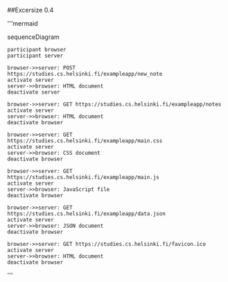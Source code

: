 
##Excersize 0.4

'''mermaid

sequenceDiagram

    participant browser 
    participant server

    browser->>server: POST https://studies.cs.helsinki.fi/exampleapp/new_note
    activate server 
    server->>browser: HTML document 
    deactivate server

    browser->>server: GET https://studies.cs.helsinki.fi/exampleapp/notes
    activate server
    server->>browser: HTML document 
    deactivate browser

    browser->>server: GET https://studies.cs.helsinki.fi/exampleapp/main.css
    activate server
    server->>browser: CSS document 
    deactivate browser

    browser->>server: GET https://studies.cs.helsinki.fi/exampleapp/main.js
    activate server
    server->>browser: JavaScript file 
    deactivate browser

    browser->>server: GET https://studies.cs.helsinki.fi/exampleapp/data.json
    activate server
    server->>browser: JSON document 
    deactivate browser

    browser->>server: GET https://studies.cs.helsinki.fi/favicon.ico
    activate server
    server->>browser: HTML document 
    deactivate browser
'''






